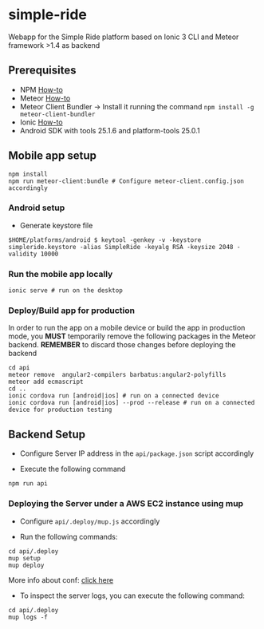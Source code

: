 # simple-ride

Webapp for the Simple Ride platform based on Ionic 3 CLI and Meteor framework >1.4 as backend

## Prerequisites

* NPM [How-to](https://nodejs.org/en/)
* Meteor [How-to](https://www.meteor.com/install)
* Meteor Client Bundler -> Install it running the command `npm install -g meteor-client-bundler`
* Ionic [How-to](https://ionicframework.com/getting-started/)
* Android SDK with tools 25.1.6 and platform-tools 25.0.1

## Mobile app setup

```
npm install
npm run meteor-client:bundle # Configure meteor-client.config.json accordingly
```

### Android setup

* Generate keystore file
```
$HOME/platforms/android $ keytool -genkey -v -keystore simpleride.keystore -alias SimpleRide -keyalg RSA -keysize 2048 -validity 10000
```

### Run the mobile app locally

```
ionic serve # run on the desktop

```

### Deploy/Build app for production

In order to run the app on a mobile device  or build the app in production mode, you **MUST** temporarily remove the following packages in the Meteor backend. **REMEMBER** to discard those changes before deploying the backend

```
cd api
meteor remove  angular2-compilers barbatus:angular2-polyfills
meteor add ecmascript
cd ..
ionic cordova run [android|ios] # run on a connected device
ionic cordova run [android|ios] --prod --release # run on a connected device for production testing
```

## Backend Setup

* Configure Server IP address in the `api/package.json` script accordingly

* Execute the following command

```
npm run api
```

### Deploying the Server under a AWS EC2 instance using mup

* Configure `api/.deploy/mup.js` accordingly

* Run the following commands:

```
cd api/.deploy
mup setup
mup deploy
```

More info about conf: [click here](https://github.com/kadirahq/meteor-up)

* To inspect the server logs, you can execute the following command:

```
cd api/.deploy
mup logs -f
```
